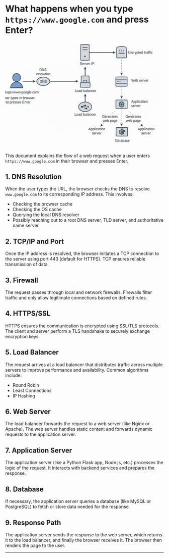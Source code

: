 # What happens when you type `https://www.google.com` and press Enter?
![Simple Web Stack](images/1-what_happen_when_diagram.png)

This document explains the flow of a web request when a user enters `https://www.google.com` in their browser and presses Enter.

## 1. DNS Resolution

When the user types the URL, the browser checks the DNS to resolve `www.google.com` to its corresponding IP address. This involves:

* Checking the browser cache
* Checking the OS cache
* Querying the local DNS resolver
* Possibly reaching out to a root DNS server, TLD server, and authoritative name server

## 2. TCP/IP and Port

Once the IP address is resolved, the browser initiates a TCP connection to the server using port 443 (default for HTTPS). TCP ensures reliable transmission of data.

## 3. Firewall

The request passes through local and network firewalls. Firewalls filter traffic and only allow legitimate connections based on defined rules.

## 4. HTTPS/SSL

HTTPS ensures the communication is encrypted using SSL/TLS protocols. The client and server perform a TLS handshake to securely exchange encryption keys.

## 5. Load Balancer

The request arrives at a load balancer that distributes traffic across multiple servers to improve performance and availability. Common algorithms include:

* Round Robin
* Least Connections
* IP Hashing

## 6. Web Server

The load balancer forwards the request to a web server (like Nginx or Apache). The web server handles static content and forwards dynamic requests to the application server.

## 7. Application Server

The application server (like a Python Flask app, Node.js, etc.) processes the logic of the request. It interacts with backend services and prepares the response.

## 8. Database

If necessary, the application server queries a database (like MySQL or PostgreSQL) to fetch or store data needed for the response.

## 9. Response Path

The application server sends the response to the web server, which returns it to the load balancer, and finally the browser receives it. The browser then renders the page to the user.

---